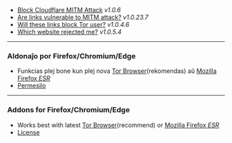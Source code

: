 - [Block Cloudflare MITM Attack](../subfiles/about.bcma.md) _v1.0.6_
- [Are links vulnerable to MITM attack?](../subfiles/about.ismm.md) _v1.0.23.7_
- [Will these links block Tor user?](../subfiles/about.isat.md) _v1.0.4.6_
- [Which website rejected me?](../subfiles/about.urjm.md) _v1.0.5.4_


-----

### Aldonaĵo por Firefox/Chromium/Edge

- Funkcias plej bone kun plej nova [Tor Browser](https://www.torproject.org/download/)(rekomendas) aŭ [Mozilla Firefox _ESR_](https://portableapps.com/apps/internet/firefox-portable-esr)
- [Permesilo](LICENSE)


-----

### Addons for Firefox/Chromium/Edge

- Works best with latest [Tor Browser](https://www.torproject.org/download/)(recommend) or [Mozilla Firefox _ESR_](https://portableapps.com/apps/internet/firefox-portable-esr)
- [License](LICENSE)
